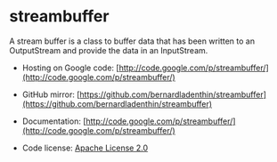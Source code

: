 streambuffer
============================
A stream buffer is a class to buffer data that has been written to an OutputStream and provide the data in an InputStream.

  * Hosting on Google code: [http://code.google.com/p/streambuffer/](http://code.google.com/p/streambuffer/)
  * GitHub mirror: [https://github.com/bernardladenthin/streambuffer](https://github.com/bernardladenthin/streambuffer)

  * Documentation: [http://code.google.com/p/streambuffer/](http://code.google.com/p/streambuffer/)
  * Code license: [Apache License 2.0](http://www.apache.org/licenses/LICENSE-2.0)

